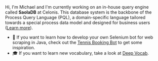 Hi, I'm Michael and I'm currently working on an in-house query engine called <b>SaolaDB</b> at Celonis. This database system is the backbone of the Process Query Language (PQL), a domain-specific language tailored towards a special process data model and designed for business users ([Learn more](https://docs.celonis.com/en/pql---process-query-language.html)).

- 🔎 If you want to learn how to develop your own Selenium bot for web scraping in Java, check out the [Tennis Booking Bot](https://github.com/michaelkennecke/tennis-booking-bot) to get some inspiration.
- 🎓 If you want to learn new vocabulary, take a look at [Deep Vocab](https://github.com/michaelkennecke/deep-vocab).

<!--
**michaelkennecke/michaelkennecke** is a ✨ _special_ ✨ repository because its `README.md` (this file) appears on your GitHub profile.

Here are some ideas to get you started:

- 🔭 I’m currently working on ...
- 🌱 I’m currently learning ...
- 👯 I’m looking to collaborate on ...
- 🤔 I’m looking for help with ...
- 💬 Ask me about ...
- 📫 How to reach me: ...
- 😄 Pronouns: ...
- ⚡ Fun fact: ...
-->
